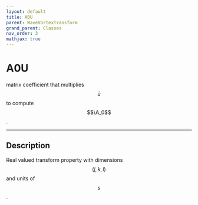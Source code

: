 ```yaml
---
layout: default
title: A0U
parent: WaveVortexTransform
grand_parent: Classes
nav_order: 3
mathjax: true
---
```


#  A0U

matrix coefficient that multiplies $$\bar{u}$$ to compute $$\A_0$$.


---

## Description
Real valued transform property with dimensions $$(j,k,l)$$ and units of $$s$$.

